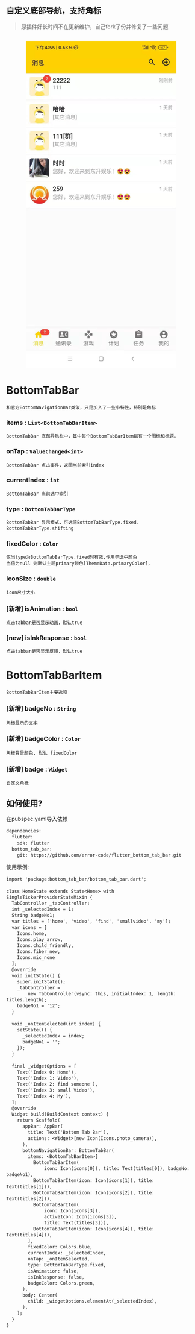 ## 自定义底部导航，支持角标

>原插件好长时间不在更新维护，自己fork了份并修复了一些问题

##
<div align="center">
    <img src="/screenshot.png" width="400px" />
</div>

# BottomTabBar
    和官方BottomNavigationBar类似，只是加入了一些小特性，特别是角标

### items : ```List<BottomTabBarItem>```
    BottomTabBar 底部导航栏中，其中每个BottomTabBarItem都有一个图标和标题。

###  onTap  : ```ValueChanged<int>```
    BottomTabBar 点击事件，返回当前索引index

###  currentIndex  : ```int```
    BottomTabBar 当前选中索引

### type  : ```BottomTabBarType ```
    BottomTabBar 显示模式，可选值BottomTabBarType.fixed、BottomTabBarType.shifting

### fixedColor  : ```Color ```
    仅当type为BottomTabBarType.fixed时有效,作用于选中颜色
    当值为null 则默认主题primary颜色[ThemeData.primaryColor]，
    
### iconSize : ```double```
    icon尺寸大小

### [新增] isAnimation : ```bool```
    点击tabbar是否显示动画，默认true

### [new]  isInkResponse : ```bool```
    点击tabbar是否显示反馈，默认true

# BottomTabBarItem 
    BottomTabBarItem主要选项

### [新增]  badgeNo : ```String```
    角标显示的文本

### [新增]  badgeColor : ```Color```
    角标背景颜色, 默认 fixedColor

### [新增]  badge : ```Widget```
    自定义角标


## 如何使用?

在pubspec.yaml导入依赖

```
dependencies:
  flutter:
    sdk: flutter
  bottom_tab_bar:
    git: https://github.com/error-code/flutter_bottom_tab_bar.git

```

使用示例:

```
import 'package:bottom_tab_bar/bottom_tab_bar.dart';

class HomeState extends State<Home> with SingleTickerProviderStateMixin {
  TabController _tabController;
  int _selectedIndex = 1;
  String badgeNo1;
  var titles = ['home', 'video', 'find', 'smallvideo', 'my'];
  var icons = [
    Icons.home,
    Icons.play_arrow,
    Icons.child_friendly,
    Icons.fiber_new,
    Icons.mic_none
  ];
  @override
  void initState() {
    super.initState();
    _tabController =
        new TabController(vsync: this, initialIndex: 1, length: titles.length);
    badgeNo1 = '12';
  }

  void _onItemSelected(int index) {
    setState(() {
      _selectedIndex = index;
      badgeNo1 = '';
    });
  }

  final _widgetOptions = [
    Text('Index 0: Home'),
    Text('Index 1: Video'),
    Text('Index 2: find someone'),
    Text('Index 3: small Video'),
    Text('Index 4: My'),
  ];
  @override
  Widget build(BuildContext context) {
    return Scaffold(
      appBar: AppBar(
        title: Text('Bottom Tab Bar'),
        actions: <Widget>[new Icon(Icons.photo_camera)],
      ),
      bottomNavigationBar: BottomTabBar(
        items: <BottomTabBarItem>[
          BottomTabBarItem(
              icon: Icon(icons[0]), title: Text(titles[0]), badgeNo: badgeNo1),
          BottomTabBarItem(icon: Icon(icons[1]), title: Text(titles[1])),
          BottomTabBarItem(icon: Icon(icons[2]), title: Text(titles[2])),
          BottomTabBarItem(
              icon: Icon(icons[3]),
              activeIcon: Icon(icons[3]),
              title: Text(titles[3])),
          BottomTabBarItem(icon: Icon(icons[4]), title: Text(titles[4])),
        ],
        fixedColor: Colors.blue,
        currentIndex: _selectedIndex,
        onTap: _onItemSelected,
        type: BottomTabBarType.fixed,
        isAnimation: false,
        isInkResponse: false,
        badgeColor: Colors.green,
      ),
      body: Center(
        child: _widgetOptions.elementAt(_selectedIndex),
      ),
    );
  }
}

```

